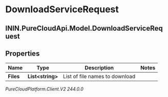 # DownloadServiceRequest

## ININ.PureCloudApi.Model.DownloadServiceRequest

## Properties

|Name | Type | Description | Notes|
|------------ | ------------- | ------------- | -------------|
| **Files** | **List&lt;string&gt;** | List of file names to download | |



_PureCloudPlatform.Client.V2 244.0.0_
